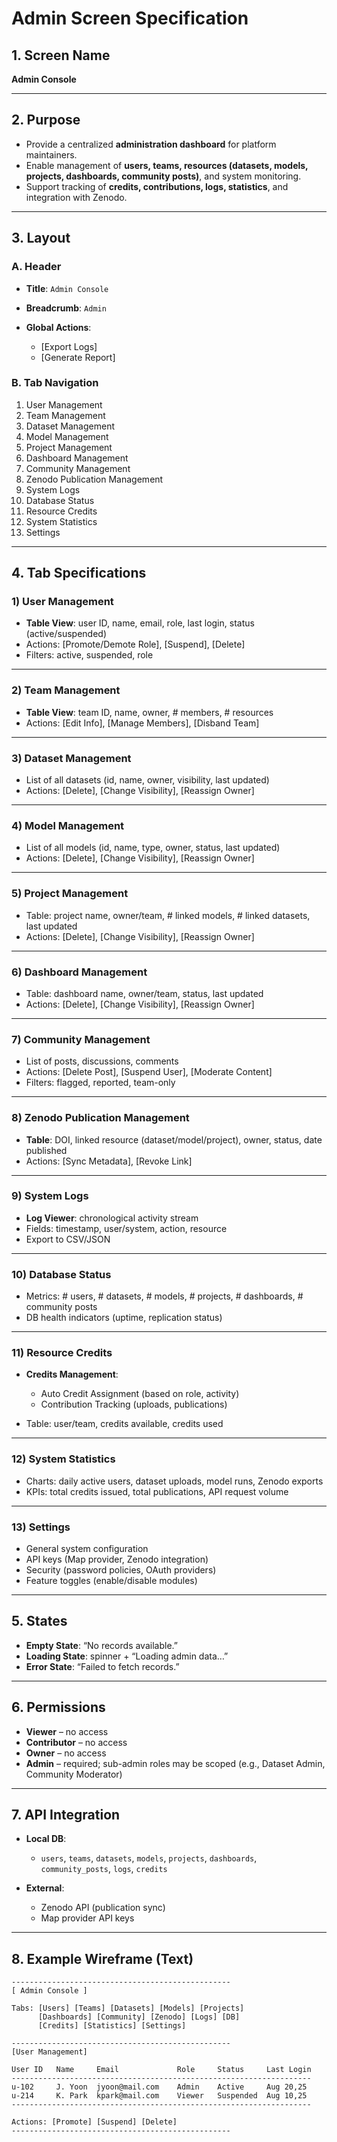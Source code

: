 # Admin Screen Specification

## 1. Screen Name

**Admin Console**

---

## 2. Purpose

* Provide a centralized **administration dashboard** for platform maintainers.
* Enable management of **users, teams, resources (datasets, models, projects, dashboards, community posts)**, and system monitoring.
* Support tracking of **credits, contributions, logs, statistics**, and integration with Zenodo.

---

## 3. Layout

### A. Header

* **Title**: `Admin Console`
* **Breadcrumb**: `Admin`
* **Global Actions**:

  * \[Export Logs]
  * \[Generate Report]

### B. Tab Navigation

1. User Management
2. Team Management
3. Dataset Management
4. Model Management
5. Project Management
6. Dashboard Management
7. Community Management
8. Zenodo Publication Management
9. System Logs
10. Database Status
11. Resource Credits
12. System Statistics
13. Settings

---

## 4. Tab Specifications

### 1) User Management

* **Table View**: user ID, name, email, role, last login, status (active/suspended)
* Actions: \[Promote/Demote Role], \[Suspend], \[Delete]
* Filters: active, suspended, role

---

### 2) Team Management

* **Table View**: team ID, name, owner, # members, # resources
* Actions: \[Edit Info], \[Manage Members], \[Disband Team]

---

### 3) Dataset Management

* List of all datasets (id, name, owner, visibility, last updated)
* Actions: \[Delete], \[Change Visibility], \[Reassign Owner]

---

### 4) Model Management

* List of all models (id, name, type, owner, status, last updated)
* Actions: \[Delete], \[Change Visibility], \[Reassign Owner]

---

### 5) Project Management

* Table: project name, owner/team, # linked models, # linked datasets, last updated
* Actions: \[Delete], \[Change Visibility], \[Reassign Owner]

---

### 6) Dashboard Management

* Table: dashboard name, owner/team, status, last updated
* Actions: \[Delete], \[Change Visibility], \[Reassign Owner]

---

### 7) Community Management

* List of posts, discussions, comments
* Actions: \[Delete Post], \[Suspend User], \[Moderate Content]
* Filters: flagged, reported, team-only

---

### 8) Zenodo Publication Management

* **Table**: DOI, linked resource (dataset/model/project), owner, status, date published
* Actions: \[Sync Metadata], \[Revoke Link]

---

### 9) System Logs

* **Log Viewer**: chronological activity stream
* Fields: timestamp, user/system, action, resource
* Export to CSV/JSON

---

### 10) Database Status

* Metrics: # users, # datasets, # models, # projects, # dashboards, # community posts
* DB health indicators (uptime, replication status)

---

### 11) Resource Credits

* **Credits Management**:

  * Auto Credit Assignment (based on role, activity)
  * Contribution Tracking (uploads, publications)
* Table: user/team, credits available, credits used

---

### 12) System Statistics

* Charts: daily active users, dataset uploads, model runs, Zenodo exports
* KPIs: total credits issued, total publications, API request volume

---

### 13) Settings

* General system configuration
* API keys (Map provider, Zenodo integration)
* Security (password policies, OAuth providers)
* Feature toggles (enable/disable modules)

---

## 5. States

* **Empty State**: “No records available.”
* **Loading State**: spinner + “Loading admin data…”
* **Error State**: “Failed to fetch records.”

---

## 6. Permissions

* **Viewer** – no access
* **Contributor** – no access
* **Owner** – no access
* **Admin** – required; sub-admin roles may be scoped (e.g., Dataset Admin, Community Moderator)

---

## 7. API Integration

* **Local DB**:

  * `users`, `teams`, `datasets`, `models`, `projects`, `dashboards`, `community_posts`, `logs`, `credits`
* **External**:

  * Zenodo API (publication sync)
  * Map provider API keys

---

## 8. Example Wireframe (Text)

```
-------------------------------------------------
[ Admin Console ]

Tabs: [Users] [Teams] [Datasets] [Models] [Projects] 
      [Dashboards] [Community] [Zenodo] [Logs] [DB] 
      [Credits] [Statistics] [Settings]

-------------------------------------------------
[User Management]

User ID   Name     Email             Role     Status     Last Login
-------------------------------------------------------------------
u-102     J. Yoon  jyoon@mail.com    Admin    Active     Aug 20,25
u-214     K. Park  kpark@mail.com    Viewer   Suspended  Aug 10,25
-------------------------------------------------------------------

Actions: [Promote] [Suspend] [Delete]
-------------------------------------------------
```


